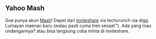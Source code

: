 ## Yahoo Mash

Gue punya akun <a href="http://mash.yahoo.com">Mash</a>! Dapet dari <a href="http://www.inviteshare.com/site.php?id=50">inviteshare</a> via techcrunch via digg. Lumayan maenan baru (walau pasti cuma tren sesaat&trade;). Ada yang mau undangannya? atau bisa langsung coba minta di inviteshare.

<!-- {"time": "2007-09-16 17:39:45", "title": "Yahoo Mash"} -->
